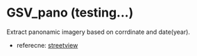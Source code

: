 # GSV_pano (testing...)
Extract panonamic imagery based on corrdinate and date(year).
* referecne: [streetview](https://github.com/robolyst/streetview)
